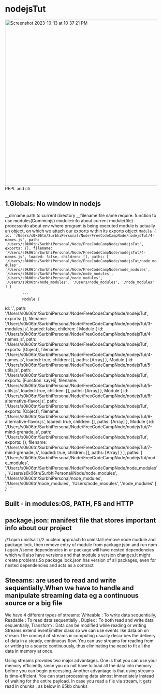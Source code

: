 # nodejsTut 
<img width="548" alt="Screenshot 2023-10-13 at 10 37 21 PM" src="https://github.com/Surbhi-Kohli/nodejsTut/assets/32058209/132b8081-65c1-4e20-8b04-6fbbde70d18a">
REPL and cli

## 1.Globals: No window in nodejs
__dirname:path to current directory
__filename:file name
require: function to use modules(Commonjs)
module:info about current module(file)
process:nfo about env where program is being executed
module is actually an object, on which we attach  our exports within its exports object
                ```Module {
            id: '/Users/s0k06tn/SurbhiPersonal/Node/FreeCodeCampNode/nodejsTut/4-names.js',
            path: '/Users/s0k06tn/SurbhiPersonal/Node/FreeCodeCampNode/nodejsTut',
            exports: {},
            filename: '/Users/s0k06tn/SurbhiPersonal/Node/FreeCodeCampNode/nodejsTut/4-names.js',
            loaded: false,
            children: [],
            paths: [
                '/Users/s0k06tn/SurbhiPersonal/Node/FreeCodeCampNode/nodejsTut/node_modules',
                '/Users/s0k06tn/SurbhiPersonal/Node/FreeCodeCampNode/node_modules',
                '/Users/s0k06tn/SurbhiPersonal/Node/node_modules',
                '/Users/s0k06tn/SurbhiPersonal/node_modules',
                '/Users/s0k06tn/node_modules',
                '/Users/node_modules',
                '/node_modules'
            ]
            } ```


            ```
            Module {
  id: '.',
  path: '/Users/s0k06tn/SurbhiPersonal/Node/FreeCodeCampNode/nodejsTut',
  exports: {},
  filename: '/Users/s0k06tn/SurbhiPersonal/Node/FreeCodeCampNode/nodejsTut/3-modules.js',
  loaded: false,
  children: [
    Module {
      id: '/Users/s0k06tn/SurbhiPersonal/Node/FreeCodeCampNode/nodejsTut/4-names.js',
      path: '/Users/s0k06tn/SurbhiPersonal/Node/FreeCodeCampNode/nodejsTut',
      exports: [Object],
      filename: '/Users/s0k06tn/SurbhiPersonal/Node/FreeCodeCampNode/nodejsTut/4-names.js',
      loaded: true,
      children: [],
      paths: [Array]
    },
    Module {
      id: '/Users/s0k06tn/SurbhiPersonal/Node/FreeCodeCampNode/nodejsTut/5-utils.js',
      path: '/Users/s0k06tn/SurbhiPersonal/Node/FreeCodeCampNode/nodejsTut',
      exports: [Function: sayHi],
      filename: '/Users/s0k06tn/SurbhiPersonal/Node/FreeCodeCampNode/nodejsTut/5-utils.js',
      loaded: true,
      children: [],
      paths: [Array]
    },
    Module {
      id: '/Users/s0k06tn/SurbhiPersonal/Node/FreeCodeCampNode/nodejsTut/6-alternative-flavor.js',
      path: '/Users/s0k06tn/SurbhiPersonal/Node/FreeCodeCampNode/nodejsTut',
      exports: [Object],
      filename: '/Users/s0k06tn/SurbhiPersonal/Node/FreeCodeCampNode/nodejsTut/6-alternative-flavor.js',
      loaded: true,
      children: [],
      paths: [Array]
    },
    Module {
      id: '/Users/s0k06tn/SurbhiPersonal/Node/FreeCodeCampNode/nodejsTut/7-mind-grenade.js',
      path: '/Users/s0k06tn/SurbhiPersonal/Node/FreeCodeCampNode/nodejsTut',
      exports: {},
      filename: '/Users/s0k06tn/SurbhiPersonal/Node/FreeCodeCampNode/nodejsTut/7-mind-grenade.js',
      loaded: true,
      children: [],
      paths: [Array]
    }
  ],
  paths: [
    '/Users/s0k06tn/SurbhiPersonal/Node/FreeCodeCampNode/nodejsTut/node_modules',
    '/Users/s0k06tn/SurbhiPersonal/Node/FreeCodeCampNode/node_modules',
    '/Users/s0k06tn/SurbhiPersonal/Node/node_modules',
    '/Users/s0k06tn/SurbhiPersonal/node_modules',
    '/Users/s0k06tn/node_modules',
    '/Users/node_modules',
    '/node_modules'
  ]
}
            ```

  ## Built - in modules:OS, PATH, FS and HTTP          

  ## package.json: manifest file that stores important info about our project
  //1.npm unintsall
  //2.nuclear approach to uninstall:remove node module and package.lock, then remove entry of module from package.json and run npm i again
  //some dependencies in ur package will have nested dependencies which will also have versions and that module's version changes.It might create problems.So package.lock.json has version of all packages, even for nested dependencies and acts as a contract


  ## Steeams: are used to read and write sequentially.When we have to handle and manipulate streaming data eg a continuous source or a big file
  We have 4 different types of streams:
  Writeable : To write data sequentially,
  Readable : To read data sequentially ,
  Duplex : To both read and write data sequentially,
  Transform : Data can be modified while reading or writing 
  Streams extend eventEmitter class so we can use events like data.on on stream
  The concept of streams in computing usually describes the delivery of data in a steady, continuous flow. You can use streams for reading from or writing to a source continuously, thus eliminating the need to fit all the data in memory at once.

Using streams provides two major advantages. One is that you can use your memory efficiently since you do not have to load all the data into memory before you can begin processing. Another advantage is that using streams is time-efficient. You can start processing data almost immediately instead of waiting for the entire payload.
In case you read a file via stream, it gets read in chunks , as  below in 65kb chunks